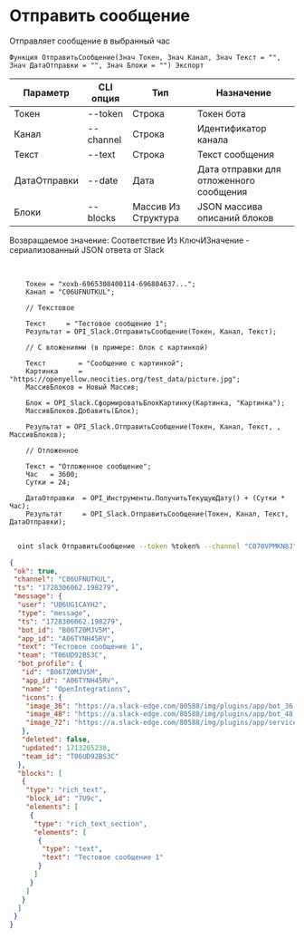 ﻿---
sidebar_position: 1
---

# Отправить сообщение
 Отправляет сообщение в выбранный час



`Функция ОтправитьСообщение(Знач Токен, Знач Канал, Знач Текст = "", Знач ДатаОтправки = "", Знач Блоки = "") Экспорт`

  | Параметр | CLI опция | Тип | Назначение |
  |-|-|-|-|
  | Токен | --token | Строка | Токен бота |
  | Канал | --channel | Строка | Идентификатор канала |
  | Текст | --text | Строка | Текст сообщения |
  | ДатаОтправки | --date | Дата | Дата отправки для отложенного сообщения |
  | Блоки | --blocks | Массив Из Структура | JSON массива описаний блоков |

  
  Возвращаемое значение:   Соответствие Из КлючИЗначение - сериализованный JSON ответа от Slack

<br/>




```bsl title="Пример кода"
    Токен = "xoxb-6965308400114-696804637...";
    Канал = "C06UFNUTKUL";

    // Текстовое

    Текст     = "Тестовое сообщение 1";
    Результат = OPI_Slack.ОтправитьСообщение(Токен, Канал, Текст);

    // С вложениями (в примере: блок с картинкой)

    Текст        = "Сообщение с картинкой";
    Картинка     = "https://openyellow.neocities.org/test_data/picture.jpg";
    МассивБлоков = Новый Массив;

    Блок = OPI_Slack.СформироватьБлокКартинку(Картинка, "Картинка");
    МассивБлоков.Добавить(Блок);

    Результат = OPI_Slack.ОтправитьСообщение(Токен, Канал, Текст, , МассивБлоков);

    // Отложенное

    Текст = "Отложенное сообщение";
    Час   = 3600;
    Сутки = 24;

    ДатаОтправки  = OPI_Инструменты.ПолучитьТекущуюДату() + (Сутки * Час);
    Результат     = OPI_Slack.ОтправитьСообщение(Токен, Канал, Текст, ДатаОтправки);
```



```sh title="Пример команды CLI"
    
  oint slack ОтправитьСообщение --token %token% --channel "C070VPMKN8J" --text "Тестовое сообщение" --date %date% --blocks %blocks%

```

```json title="Результат"
{
 "ok": true,
 "channel": "C06UFNUTKUL",
 "ts": "1728306062.198279",
 "message": {
  "user": "U06UG1CAYH2",
  "type": "message",
  "ts": "1728306062.198279",
  "bot_id": "B06TZ0MJV5M",
  "app_id": "A06TYNH45RV",
  "text": "Тестовое сообщение 1",
  "team": "T06UD92BS3C",
  "bot_profile": {
   "id": "B06TZ0MJV5M",
   "app_id": "A06TYNH45RV",
   "name": "OpenIntegrations",
   "icons": {
    "image_36": "https://a.slack-edge.com/80588/img/plugins/app/bot_36.png",
    "image_48": "https://a.slack-edge.com/80588/img/plugins/app/bot_48.png",
    "image_72": "https://a.slack-edge.com/80588/img/plugins/app/service_72.png"
   },
   "deleted": false,
   "updated": 1713205238,
   "team_id": "T06UD92BS3C"
  },
  "blocks": [
   {
    "type": "rich_text",
    "block_id": "7U9c",
    "elements": [
     {
      "type": "rich_text_section",
      "elements": [
       {
        "type": "text",
        "text": "Тестовое сообщение 1"
       }
      ]
     }
    ]
   }
  ]
 }
}
```

